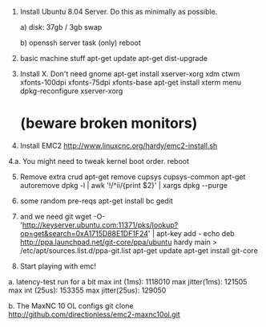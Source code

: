 1. Install Ubuntu 8.04 Server.
   Do this as minimally as possible.

   a) disk: 37gb /
            3gb swap

   b) openssh server task (only)
      reboot

2. basic machine stuff
   apt-get update
   apt-get dist-upgrade

3. Install X. Don't need gnome
   apt-get install xserver-xorg xdm ctwm xfonts-100dpi xfonts-75dpi xfonts-base
   apt-get install xterm menu
   dpkg-reconfigure xserver-xorg
   # (beware broken monitors)

4. Install EMC2
   http://www.linuxcnc.org/hardy/emc2-install.sh

4.a. You might need to tweak kernel boot order.
  reboot

5. Remove extra crud
   apt-get remove cupsys cupsys-common
   apt-get autoremove
   dpkg -l | awk '!/^ii/{print $2}' | xargs dpkg --purge

6. some random pre-reqs
   apt-get install bc gedit

7. and we need git
   wget -O- 'http://keyserver.ubuntu.com:11371/pks/lookup?op=get&search=0xA1715D88E1DF1F24' | apt-key add -
   echo deb http://ppa.launchpad.net/git-core/ppa/ubuntu hardy main > /etc/apt/sources.list.d/ppa-git.list
   apt-get update
   apt-get install git-core



8. Start playing with emc!

  a. latency-test
     run for a bit
     max int (1ms):    1118010
     max jitter(1ms):   121505
     max int (25us):    153355
     max jitter(25us):  129050

  b. The MaxNC 10 OL configs
     git clone http://github.com/directionless/emc2-maxnc10ol.git
